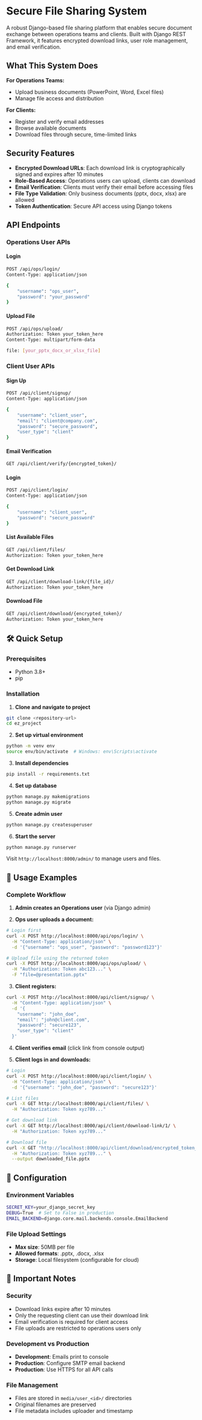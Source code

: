# Secure File Sharing System

A robust Django-based file sharing platform that enables secure document exchange between operations teams and clients. Built with Django REST Framework, it features encrypted download links, user role management, and email verification.

## What This System Does

**For Operations Teams:**
- Upload business documents (PowerPoint, Word, Excel files)
- Manage file access and distribution

**For Clients:**
- Register and verify email addresses
- Browse available documents
- Download files through secure, time-limited links

## Security Features

- **Encrypted Download URLs**: Each download link is cryptographically signed and expires after 10 minutes
- **Role-Based Access**: Operations users can upload, clients can download
- **Email Verification**: Clients must verify their email before accessing files
- **File Type Validation**: Only business documents (pptx, docx, xlsx) are allowed
- **Token Authentication**: Secure API access using Django tokens

## API Endpoints

### Operations User APIs

#### Login
```bash
POST /api/ops/login/
Content-Type: application/json

{
    "username": "ops_user",
    "password": "your_password"
}
```

#### Upload File
```bash
POST /api/ops/upload/
Authorization: Token your_token_here
Content-Type: multipart/form-data

file: [your_pptx_docx_or_xlsx_file]
```

### Client User APIs

#### Sign Up
```bash
POST /api/client/signup/
Content-Type: application/json

{
    "username": "client_user",
    "email": "client@company.com",
    "password": "secure_password",
    "user_type": "client"
}
```

#### Email Verification
```bash
GET /api/client/verify/{encrypted_token}/
```

#### Login
```bash
POST /api/client/login/
Content-Type: application/json

{
    "username": "client_user",
    "password": "secure_password"
}
```

#### List Available Files
```bash
GET /api/client/files/
Authorization: Token your_token_here
```

#### Get Download Link
```bash
GET /api/client/download-link/{file_id}/
Authorization: Token your_token_here
```

#### Download File
```bash
GET /api/client/download/{encrypted_token}/
Authorization: Token your_token_here
```

## 🛠️ Quick Setup

### Prerequisites
- Python 3.8+
- pip

### Installation

1. **Clone and navigate to project**
```bash
git clone <repository-url>
cd ez_project
```

2. **Set up virtual environment**
```bash
python -m venv env
source env/bin/activate  # Windows: env\Scripts\activate
```

3. **Install dependencies**
```bash
pip install -r requirements.txt
```

4. **Set up database**
```bash
python manage.py makemigrations
python manage.py migrate
```

5. **Create admin user**
```bash
python manage.py createsuperuser
```

6. **Start the server**
```bash
python manage.py runserver
```

Visit `http://localhost:8000/admin/` to manage users and files.

## 📖 Usage Examples

### Complete Workflow

1. **Admin creates an Operations user** (via Django admin)

2. **Ops user uploads a document:**
```bash
# Login first
curl -X POST http://localhost:8000/api/ops/login/ \
  -H "Content-Type: application/json" \
  -d '{"username": "ops_user", "password": "password123"}'

# Upload file using the returned token
curl -X POST http://localhost:8000/api/ops/upload/ \
  -H "Authorization: Token abc123..." \
  -F "file=@presentation.pptx"
```

3. **Client registers:**
```bash
curl -X POST http://localhost:8000/api/client/signup/ \
  -H "Content-Type: application/json" \
  -d '{
    "username": "john_doe",
    "email": "john@client.com",
    "password": "secure123",
    "user_type": "client"
  }'
```

4. **Client verifies email** (click link from console output)

5. **Client logs in and downloads:**
```bash
# Login
curl -X POST http://localhost:8000/api/client/login/ \
  -H "Content-Type: application/json" \
  -d '{"username": "john_doe", "password": "secure123"}'

# List files
curl -X GET http://localhost:8000/api/client/files/ \
  -H "Authorization: Token xyz789..."

# Get download link
curl -X GET http://localhost:8000/api/client/download-link/1/ \
  -H "Authorization: Token xyz789..."

# Download file
curl -X GET "http://localhost:8000/api/client/download/encrypted_token_here" \
  -H "Authorization: Token xyz789..." \
  --output downloaded_file.pptx
```

## 🔧 Configuration

### Environment Variables
```bash
SECRET_KEY=your_django_secret_key
DEBUG=True  # Set to False in production
EMAIL_BACKEND=django.core.mail.backends.console.EmailBackend
```

### File Upload Settings
- **Max size**: 50MB per file
- **Allowed formats**: .pptx, .docx, .xlsx
- **Storage**: Local filesystem (configurable for cloud)

## 🚨 Important Notes

### Security
- Download links expire after 10 minutes
- Only the requesting client can use their download link
- Email verification is required for client access
- File uploads are restricted to operations users only

### Development vs Production
- **Development**: Emails print to console
- **Production**: Configure SMTP email backend
- **Production**: Use HTTPS for all API calls

### File Management
- Files are stored in `media/user_<id>/` directories
- Original filenames are preserved
- File metadata includes uploader and timestamp
